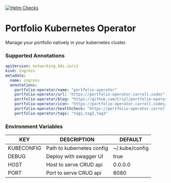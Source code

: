 [![Helm Checks](https://github.com/Criyl/portfolio-operator/actions/workflows/ci.yaml/badge.svg)](https://github.com/Criyl/portfolio-operator/actions/workflows/ci.yaml)
# Portfolio Kubernetes Operator
Manage your portfolio natively in your kubernetes cluster.

### Supported Annotations
```yaml
apiVersion: networking.k8s.io/v1
kind: Ingress
metadata:
  name: ingress
  annotations:
    portfolio-operator/name: "portfolio-operator"
    portfolio-operator/url: "https://portfolio-operator.carroll.codes"
    portfolio-operator/blog: "https://github.com/Criyl/portfolio-operator"
    portfolio-operator/icon: "https://portfolio-operator.carroll.codes/swagger/favicon-16x16.png"
    portfolio-operator/healthcheck: "https://portfolio-operator.carroll.codes/health"
    portfolio-operator/tags: "tag1,tag2,tag3"
```

### Environment Variables

| KEY        | DESCRIPTION               | DEFAULT        |
| ---------- | ------------------------- | -------------- |
| KUBECONFIG | Path to kubernetes config | ~/.kube/config |
| DEBUG      | Deploy with swagger UI    | true           |
| HOST       | Host to serve CRUD api    | 0.0.0.0        |
| PORT       | Port to serve CRUD api    | 8080           |